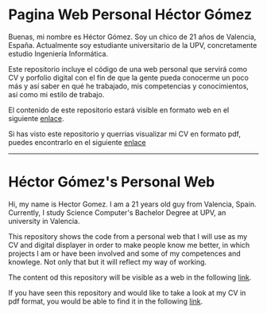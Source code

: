 # Pagina Web Personal Héctor Gómez
Buenas, mi nombre es Héctor Gómez. Soy un chico de 21 años de Valencia, España. Actualmente soy estudiante universitario de la UPV, concretamente estudio Ingeniería Informática.  

Este repositorio incluye el código de una web personal que servirá como CV y porfolio digital con el fin de que la gente pueda conocerme un poco más y así saber en qué he trabajado, mis competencias y conocimientos, así como mi estilo de trabajo.

El contenido de este repositorio estará visible en formato web en el siguiente [enlace](https://hgomlop.github.io/personal-web/original_template/).

Si has visto este repositorio y querrias visualizar mi CV en formato pdf, puedes encontrarlo en el siguiente [enlace](https://github.com/hgomlop/personal-web/blob/main/CVInformatico.pdf)

---------------------------------------------------------------------------------------------------------
# Héctor Gómez's Personal Web
Hi, my name is Hector Gomez. I am a 21 years old guy from Valencia, Spain. Currently, I study Science Computer's Bachelor Degree at UPV, an university in Valencia.

This repository shows the code from a personal web that I will use as my CV and digital displayer in order to make people know me better, in which projects I am or have been involved and some of my competences and knowlege. Not only that but it will reflect my way of working.

The content od this repository will be visible as a web in the following [link](https://hgomlop.github.io/personal-web/original_template/).

If you have seen this repository and would like to take a look at my CV in pdf format, you would be able to find it in the following [link](https://github.com/hgomlop/personal-web/blob/main/CVInformatico.pdf).
